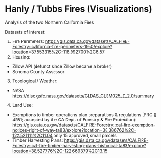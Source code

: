 # Hanly / Tubbs Fires (Visualizations)

Analysis of the two Northern California Fires

Datasets of interest:

1. Fire Perimeters: https://gis.data.ca.gov/datasets/CALFIRE-Forestry::california-fire-perimeters-1950/explore?location=37.553315%2C-118.992700%2C6.57
2. Housing:
- Zillow API (defunct since Zillow became a broker)
- Sonoma County Assessor
3. Topological / Weather:
- NASA https://disc.gsfc.nasa.gov/datasets/GLDAS_CLSM025_D_2.0/summary
4. Land Use:
- Exemptions to timber operations plan preparations & regulations (PRC § 4581; accepted by the CA Dept. of Forestry & Fire Protection): https://gis.data.ca.gov/datasets/CALFIRE-Forestry::cal-fire-exemption-notices-right-of-way-ta83/explore?location=38.386762%2C-122.521111%2C11.04 only 15 approved, small parcels
- Timber Harvesting Plans: https://gis.data.ca.gov/datasets/CALFIRE-Forestry::cal-fire-timber-harvesting-plans-historical-ta83/explore?location=38.527776%2C-122.669379%2C13.15
